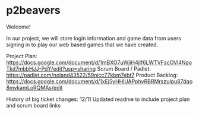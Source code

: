# p2beavers

Welcome!

In our project, we will store login information and game data from users signing in to play our web based games that we have created.

Project Plan: https://docs.google.com/document/d/1mBXO7uWjiH4jlf6LWTVFscOVl4NpoTkd7mbbHJJ-PdY/edit?usp=sharing
Scrum Board / Padlet: https://padlet.com/noland43522/59nicc77kbm7ebt7
Product Backlog: https://docs.google.com/document/d/1xEj5yHHlUAPphvRBRMrszuIpu87dqo8mykamLoRQMAs/edit

History of big ticket changes:
  12/11 Updated readme to include project plan and scrum board links
  
